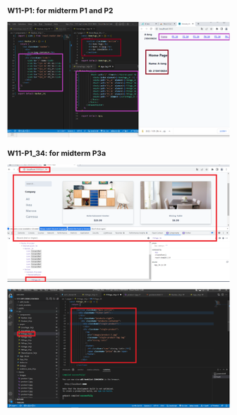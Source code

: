 ### W11-P1: for midterm P1 and P2


![](w11-p1-1.png)

### W11-P1_34: for midterm P3a



![](w11-p1_34-1.png)



![](w11-p1_34-2.png)